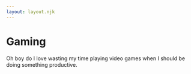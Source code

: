```yaml
---
layout: layout.njk
---
```


# Gaming

Oh boy do I love wasting my time playing video games when I should be doing something productive.